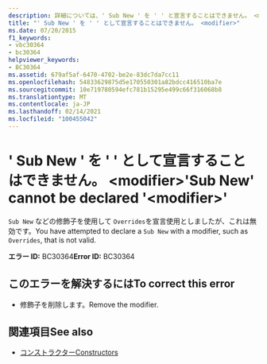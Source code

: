 ```yaml
---
description: 詳細については、' Sub New ' を ' ' と宣言することはできません。 <modifier>
title: "' Sub New ' を ' ' として宣言することはできません。 <modifier>"
ms.date: 07/20/2015
f1_keywords:
- vbc30364
- bc30364
helpviewer_keywords:
- BC30364
ms.assetid: 679af5af-6470-4702-be2e-83dc7da7cc11
ms.openlocfilehash: 54833629875d5e170550301a82bdcc416510ba7e
ms.sourcegitcommit: 10e719780594efc781b15295e499c66f316068b8
ms.translationtype: MT
ms.contentlocale: ja-JP
ms.lasthandoff: 02/14/2021
ms.locfileid: "100455042"
---
```

# <a name="sub-new-cannot-be-declared-modifier"></a><span data-ttu-id="0c085-103">' Sub New ' を ' ' として宣言することはできません。 \<modifier></span><span class="sxs-lookup"><span data-stu-id="0c085-103">'Sub New' cannot be declared '\<modifier>'</span></span>

<span data-ttu-id="0c085-104">`Sub New` などの修飾子を使用して `Overrides`を宣言使用としましたが、これは無効です。</span><span class="sxs-lookup"><span data-stu-id="0c085-104">You have attempted to declare a `Sub New` with a modifier, such as `Overrides`, that is not valid.</span></span>  
  
 <span data-ttu-id="0c085-105">**エラー ID:** BC30364</span><span class="sxs-lookup"><span data-stu-id="0c085-105">**Error ID:** BC30364</span></span>  
  
## <a name="to-correct-this-error"></a><span data-ttu-id="0c085-106">このエラーを解決するには</span><span class="sxs-lookup"><span data-stu-id="0c085-106">To correct this error</span></span>  
  
- <span data-ttu-id="0c085-107">修飾子を削除します。</span><span class="sxs-lookup"><span data-stu-id="0c085-107">Remove the modifier.</span></span>  
  
## <a name="see-also"></a><span data-ttu-id="0c085-108">関連項目</span><span class="sxs-lookup"><span data-stu-id="0c085-108">See also</span></span>

- [<span data-ttu-id="0c085-109">コンストラクター</span><span class="sxs-lookup"><span data-stu-id="0c085-109">Constructors</span></span>](../programming-guide/concepts/object-oriented-programming.md#constructors)
